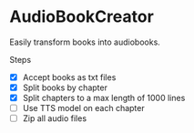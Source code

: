# AudioBookCreator

Easily transform books into audiobooks.

Steps
- [x] Accept books as txt files
- [x] Split books by chapter
- [x] Split chapters to a max length of 1000 lines
- [ ] Use TTS model on each chapter
- [ ] Zip all audio files
